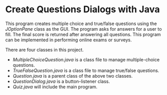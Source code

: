 # Create Questions Dialogs with Java
This program creates multiple choice and true/false questions using the _JOptionPane_ class as the GUI. The program asks for answers for a user to fill. The final score is returned after answering all questions. This program can be implemented in performing online exams or surveys.

There are four classes in this project.
- _MultipleChoiceQuestion.java_ is a class file to manage multiple-choice questions.
- _TrueFalseQuestion.java_ is a class file to manage true/false questions.
- _Question.java_ is a parent class of the above two classes.
- _QuestionDialog.java_ is a button-listener class.
- _Quiz.java_ will include the main program.
